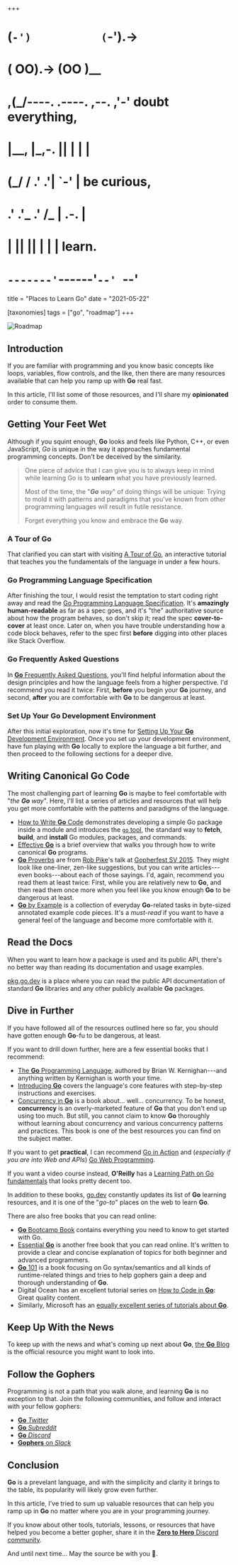 +++
#   (`-')           (`-').->
#   ( OO).->        (OO )__
# ,(_/----. .----. ,--. ,'-' doubt everything,
# |__,    |\_,-.  ||  | |  |
#  (_/   /    .' .'|  `-'  | be curious,
#  .'  .'_  .'  /_ |  .-.  |
# |       ||      ||  | |  | learn.
# `-------'`------'`--' `--'

title = "Places to Learn Go"
date = "2021-05-22"

[taxonomies]
tags = ["go", "roadmap"]
+++

![Roadmap](https://www.zerotohero.dev/content/images/size/w1200/2024/03/roadmap.png)

## Introduction

If you are familiar with programming and you know basic concepts like loops, variables, flow controls, and the like, then there are many resources available that can help you ramp up with **Go** real fast.

In this article, I'll list some of those resources, and I'll share my **opinionated** order to consume them.

## Getting Your Feet Wet

Although if you squint enough, **Go** looks and feels like Python, C++, or even JavaScript, _Go_ is unique in the way it approaches fundamental programming concepts. Don't be deceived by the similarity.

> One piece of advice that I can give you is to always keep in mind while learning Go is to **unlearn** what you have previously learned.
>
> Most of the time, the "_**Go** way_" of doing things will be unique: Trying to mold it with patterns and paradigms that you've known from other programming languages will result in futile resistance.
>
> Forget everything you know and embrace the **Go** way.

### A Tour of **Go**

That clarified you can start with visiting [A Tour of Go](https://tour.golang.org/welcome/1), an interactive tutorial that teaches you the fundamentals of the language in under a few hours.

### **Go** Programming Language Specification

After finishing the tour, I would resist the temptation to start coding right away and read the [Go Programming Language Specification](https://golang.org/ref/spec). It's **amazingly human-readable** as far as a spec goes, and it's "the" authoritative source about how the program behaves, so don't skip it; read the spec **cover-to-cover** at least once. Later on, when you have trouble understanding how a code block behaves, refer to the spec first **before** digging into other places like Stack Overflow.

### **Go** Frequently Asked Questions

In [**Go** Frequently Asked Questions](https://golang.org/doc/faq), you'll find helpful information about the design principles and how the language feels from a higher perspective. I'd recommend you read it twice: First, **before** you begin your **Go** journey, and second, **after** you are comfortable with **Go** to be dangerous at least.

### Set Up Your **Go** Development Environment

After this initial exploration, now it's time for [Setting Up Your **Go** Development Environment](https://www.zerotohero.dev/go-setup/). Once you set up your development environment, have fun playing with **Go** locally to explore the language a bit further, and then proceed to the following sections for a deeper dive.

## Writing Canonical **Go** Code

The most challenging part of learning **Go** is maybe to feel comfortable with "_the **Go** way_". Here, I'll list a series of articles and resources that will help you get more comfortable with the patterns and paradigms of the language.

*   [How to Write **Go** Code](https://golang.org/doc/code) demonstrates developing a simple Go package inside a module and introduces the [`go` tool](https://golang.org/cmd/go/), the standard way to **fetch**, **build**, and **install** Go modules, packages, and commands.
*   [Effective **Go**](https://golang.org/doc/effective_go) is a brief overview that walks you through how to write canonical **Go** programs.
*   [**Go** Proverbs](https://go-proverbs.github.io/) are from [Rob Pike](https://twitter.com/rob_pike)'s talk at [Gopherfest SV 2015](https://www.youtube.com/watch?v=PAAkCSZUG1c). They might look like one-liner, zen-like suggestions, but you can write articles---even books---about each of those sayings. I'd, again, recommend you read them at least twice: First, while you are relatively new to **Go**, and then read them once more when you feel like you know enough **Go** to be dangerous at least.
*   [**Go** by Example](https://gobyexample.com/) is a collection of everyday **Go**\-related tasks in byte-sized annotated example code pieces. It's a _must-read_ if you want to have a general feel of the language and become more comfortable with it.

## Read the Docs

When you want to learn how a package is used and its public API, there's no better way than reading its documentation and usage examples.

[pkg.go.dev](https://pkg.go.dev/) is a place where you can read the public API documentation of standard **Go** libraries and any other publicly available **Go** packages.

## Dive in Further

If you have followed all of the resources outlined here so far, you should have gotten enough **Go**\-fu to be dangerous, at least.

If you want to drill down further, here are a few essential books that I recommend:

*   [The **Go** Programming Language](https://www.gopl.io/), authored by Brian W. Kernighan---and anything written by Kernighan is worth your time.
*   [Introducing **Go**](https://www.oreilly.com/library/view/introducing-go/9781491941997/) covers the language's core features with step-by-step instructions and exercises.
*   [Concurrency in **Go**](https://www.oreilly.com/library/view/concurrency-in-go/9781491941294/) is a book about... well... concurrency. To be honest, **concurrency** is an overly-marketed feature of **Go** that you don't end up using too much. But still, you cannot claim to know **Go** thoroughly without learning about concurrency and various concurrency patterns and practices. This book is one of the best resources you can find on the subject matter.

If you want to get **practical**, I can recommend [Go in Action](https://www.oreilly.com/library/view/go-in-action/9781617291784/) and (_especially if you are into Web and APIs_) [Go Web Programming](https://www.oreilly.com/library/view/go-web-programming/9781617292569/).

If you want a video course instead, **O'Reilly** has a [Learning Path on Go fundamentals](https://www.oreilly.com/library/view/learning-path-go/9781491958100/) that looks pretty decent too.

In addition to these books, [go.dev](https://learn.go.dev/) constantly updates its list of **Go** learning resources, and it is one of the "_go-to_" places on the web to learn **Go**.

There are also free books that you can read online:

*   [**Go** Bootcamp Book](http://www.golangbootcamp.com/book/) contains everything you need to know to get started with Go.
*   [Essential **Go**]([https://essential-go.programming-books.io) is another free book that you can read online. It's written to provide a clear and concise explanation of topics for both beginner and advanced programmers.
*   [**Go** 101](https://go101.org/article/101.html) is a book focusing on Go syntax/semantics and all kinds of runtime-related things and tries to help gophers gain a deep and thorough understanding of **Go**.
*   Digital Ocean has an excellent tutorial series on [How to Code in **Go**](https://www.digitalocean.com/community/tutorial_series/how-to-code-in-go): Great quality content.
*   Similarly, Microsoft has an [equally excellent series of tutorials about **Go**](https://docs.microsoft.com/en-us/learn/paths/go-first-steps/).

## Keep Up With the News

To keep up with the news and what's coming up next about **Go**, [the **Go** Blog](https://blog.golang.org/) is the official resource you might want to look into.

## Follow the Gophers

Programming is not a path that you walk alone, and learning **Go** is no exception to that. Join the following communities, and follow and interact with your fellow gophers:

*   [**Go** _Twitter_](https://twitter.com/golang)
*   [**Go** _Subreddit_](https://www.reddit.com/r/golang/)
*   [**Go** _Discord_](https://discord.com/invite/golang)
*   [**Gophers** on _Slack_](https://gophers.slack.com/join/shared_invite/zt-proap3pu-ElK1vL6rGPTFlMu5GfLviA#/)

## Conclusion

**Go** is a prevelant language, and with the simplicity and clarity it brings to the table, its popularity will likely grow even further.

In this article, I've tried to sum up valuable resources that can help you ramp up in **Go** no matter where you are in your programming journey.

If you know about other tools, tutorials, lessons, or resources that have helped you become a better gopher, share it in the [**Zero to Hero** Discord community](https://discord.gg/wmSTcV9gHx).

And until next time... May the source be with you 🦄.



